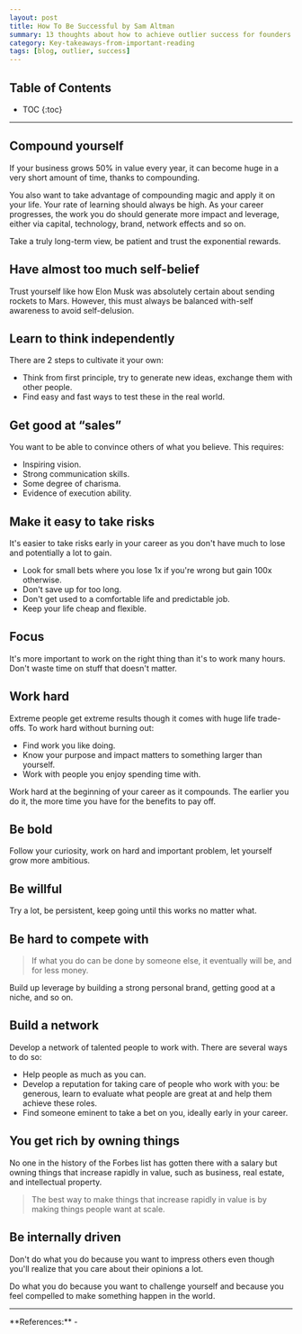 ```yaml
---
layout: post
title: How To Be Successful by Sam Altman
summary: 13 thoughts about how to achieve outlier success for founders.
category: Key-takeaways-from-important-reading
tags: [blog, outlier, success]
---
```


<h2> Table of Contents </h2>

* TOC
{:toc}

<hr>

## Compound yourself

If your business grows 50% in value every year, it can become huge in a very short amount of time, thanks to compounding.

You also want to take advantage of compounding magic and apply it on your life. Your rate of learning should always be high. As your career progresses, the work you do should generate more impact and leverage, either via capital, technology, brand, network effects and so on.

Take a truly long-term view, be patient and trust the exponential rewards.

## Have almost too much self-belief

Trust yourself like how Elon Musk was absolutely certain about sending rockets to Mars. However, this must always be balanced with-self awareness to avoid self-delusion.

## Learn to think independently

There are 2 steps to cultivate it your own:
- Think from first principle, try to generate new ideas, exchange them with other people.
- Find easy and fast ways to test these in the real world.

## Get good at “sales”

You want to be able to convince others of what you believe. This requires:
- Inspiring vision.
- Strong communication skills.
- Some degree of charisma.
- Evidence of execution ability.

## Make it easy to take risks

It's easier to take risks early in your career as you don't have much to lose and potentially a lot to gain.
- Look for small bets where you lose 1x if you're wrong but gain 100x otherwise.
- Don't save up for too long.
- Don't get used to a comfortable life and predictable job.
- Keep your life cheap and flexible.

## Focus

It's more important to work on the right thing than it's to work many hours. Don't waste time on stuff that doesn't matter.

## Work hard

Extreme people get extreme results though it comes with huge life trade-offs. To work hard without burning out:
- Find work you like doing.
- Know your purpose and impact matters to something larger than yourself.
- Work with people you enjoy spending time with.

Work hard at the beginning of your career as it compounds. The earlier you do it, the more time you have for the benefits to pay off.

## Be bold

Follow your curiosity, work on hard and important problem, let yourself grow more ambitious.

## Be willful

Try a lot, be persistent, keep going until this works no matter what.

## Be hard to compete with

> If what you do can be done by someone else, it eventually will be, and for less money.

Build up leverage by building a strong personal brand, getting good at a niche, and so on.

## Build a network

Develop a network of talented people to work with. There are several ways to do so:
- Help people as much as you can.
- Develop a reputation for taking care of people who work with you: be generous, learn to evaluate what people are great at and help them achieve these roles.
- Find someone eminent to take a bet on you, ideally early in your career.

## You get rich by owning things

No one in the history of the Forbes list has gotten there with a salary but owning things that increase rapidly in value, such as business, real estate, and intellectual property.

> The best way to make things that increase rapidly in value is by making things people want at scale.

## Be internally driven

Don't do what you do because you want to impress others even though you'll realize that you care about their opinions a lot.

Do what you do because you want to challenge yourself and because you feel compelled to make something happen in the world.

<hr>
**References:**
- <https://blog.samaltman.com/how-to-be-successful>
